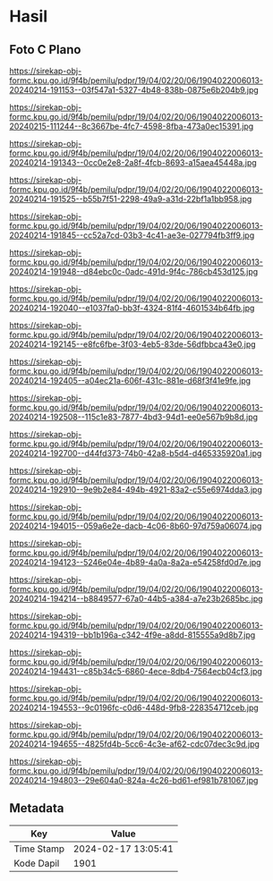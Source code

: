 # Hasil

## Foto C Plano

https://sirekap-obj-formc.kpu.go.id/9f4b/pemilu/pdpr/19/04/02/20/06/1904022006013-20240214-191153--03f547a1-5327-4b48-838b-0875e6b204b9.jpg

https://sirekap-obj-formc.kpu.go.id/9f4b/pemilu/pdpr/19/04/02/20/06/1904022006013-20240215-111244--8c3667be-4fc7-4598-8fba-473a0ec15391.jpg

https://sirekap-obj-formc.kpu.go.id/9f4b/pemilu/pdpr/19/04/02/20/06/1904022006013-20240214-191343--0cc0e2e8-2a8f-4fcb-8693-a15aea45448a.jpg

https://sirekap-obj-formc.kpu.go.id/9f4b/pemilu/pdpr/19/04/02/20/06/1904022006013-20240214-191525--b55b7f51-2298-49a9-a31d-22bf1a1bb958.jpg

https://sirekap-obj-formc.kpu.go.id/9f4b/pemilu/pdpr/19/04/02/20/06/1904022006013-20240214-191845--cc52a7cd-03b3-4c41-ae3e-027794fb3ff9.jpg

https://sirekap-obj-formc.kpu.go.id/9f4b/pemilu/pdpr/19/04/02/20/06/1904022006013-20240214-191948--d84ebc0c-0adc-491d-9f4c-786cb453d125.jpg

https://sirekap-obj-formc.kpu.go.id/9f4b/pemilu/pdpr/19/04/02/20/06/1904022006013-20240214-192040--e1037fa0-bb3f-4324-81f4-4601534b64fb.jpg

https://sirekap-obj-formc.kpu.go.id/9f4b/pemilu/pdpr/19/04/02/20/06/1904022006013-20240214-192145--e8fc6fbe-3f03-4eb5-83de-56dfbbca43e0.jpg

https://sirekap-obj-formc.kpu.go.id/9f4b/pemilu/pdpr/19/04/02/20/06/1904022006013-20240214-192405--a04ec21a-606f-431c-881e-d68f3f41e9fe.jpg

https://sirekap-obj-formc.kpu.go.id/9f4b/pemilu/pdpr/19/04/02/20/06/1904022006013-20240214-192508--115c1e83-7877-4bd3-94d1-ee0e567b9b8d.jpg

https://sirekap-obj-formc.kpu.go.id/9f4b/pemilu/pdpr/19/04/02/20/06/1904022006013-20240214-192700--d44fd373-74b0-42a8-b5d4-d465335920a1.jpg

https://sirekap-obj-formc.kpu.go.id/9f4b/pemilu/pdpr/19/04/02/20/06/1904022006013-20240214-192910--9e9b2e84-494b-4921-83a2-c55e6974dda3.jpg

https://sirekap-obj-formc.kpu.go.id/9f4b/pemilu/pdpr/19/04/02/20/06/1904022006013-20240214-194015--059a6e2e-dacb-4c06-8b60-97d759a06074.jpg

https://sirekap-obj-formc.kpu.go.id/9f4b/pemilu/pdpr/19/04/02/20/06/1904022006013-20240214-194123--5246e04e-4b89-4a0a-8a2a-e54258fd0d7e.jpg

https://sirekap-obj-formc.kpu.go.id/9f4b/pemilu/pdpr/19/04/02/20/06/1904022006013-20240214-194214--b8849577-67a0-44b5-a384-a7e23b2685bc.jpg

https://sirekap-obj-formc.kpu.go.id/9f4b/pemilu/pdpr/19/04/02/20/06/1904022006013-20240214-194319--bb1b196a-c342-4f9e-a8dd-815555a9d8b7.jpg

https://sirekap-obj-formc.kpu.go.id/9f4b/pemilu/pdpr/19/04/02/20/06/1904022006013-20240214-194431--c85b34c5-6860-4ece-8db4-7564ecb04cf3.jpg

https://sirekap-obj-formc.kpu.go.id/9f4b/pemilu/pdpr/19/04/02/20/06/1904022006013-20240214-194553--9c0196fc-c0d6-448d-9fb8-228354712ceb.jpg

https://sirekap-obj-formc.kpu.go.id/9f4b/pemilu/pdpr/19/04/02/20/06/1904022006013-20240214-194655--4825fd4b-5cc6-4c3e-af62-cdc07dec3c9d.jpg

https://sirekap-obj-formc.kpu.go.id/9f4b/pemilu/pdpr/19/04/02/20/06/1904022006013-20240214-194803--29e604a0-824a-4c26-bd61-ef981b781067.jpg


## Metadata

| Key        | Value               |
| ---------- | ------------------- |
| Time Stamp | 2024-02-17 13:05:41 |
| Kode Dapil | 1901                |



